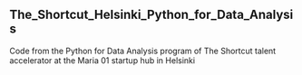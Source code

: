 ## The_Shortcut_Helsinki_Python_for_Data_Analysis
Code from the Python for Data Analysis program of The Shortcut talent accelerator at the Maria 01 startup hub in Helsinki
